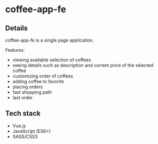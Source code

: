 # coffee-app-fe

## Details
coffee-app-fe is a single page application. 

Features:
- viewing available selection of coffees
- seeing details such as description and current price of the selected coffee
- customizing order of coffees
- adding coffee to favorite
- placing orders
- fast shopping path
- last order


## Tech stack
- Vue.js
- JavaScript (ES6+)
- SASS/CSS3


